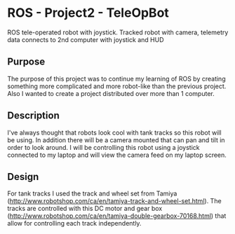 ROS - Project2 - TeleOpBot
==========================
ROS tele-operated robot with joystick. Tracked robot with camera, telemetry data connects to 2nd computer with joystick and HUD


Purpose
-------

The purpose of this project was to continue my learning of ROS by creating something more complicated and more robot-like than the previous project. Also I wanted to create a project distributed over more than 1 computer.


Description
-----------

I've always thought that robots look cool with tank tracks so this robot will be using. In addition there will be a camera mounted that can pan and tilt in order to look around. I will be controlling this robot using a joystick connected to my laptop and will view the camera feed on my laptop screen.


Design
------

For tank tracks I used the track and wheel set from Tamiya (http://www.robotshop.com/ca/en/tamiya-track-and-wheel-set.html). The tracks are controlled with this DC motor and gear box (http://www.robotshop.com/ca/en/tamiya-double-gearbox-70168.html) that allow for controlling each track independently.
